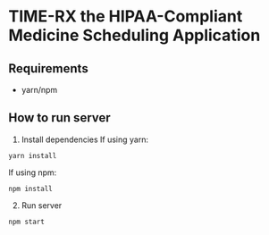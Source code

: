 # TIME-RX the HIPAA-Compliant Medicine Scheduling Application

## Requirements
* yarn/npm

## How to run server
1. Install dependencies
If using yarn:
```
yarn install
```
If using npm:
```
npm install
```
2. Run server
```
npm start
```